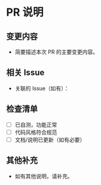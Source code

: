 # PR 说明

## 变更内容
- 简要描述本次 PR 的主要变更内容。

## 相关 Issue
- 关联的 Issue（如有）：

## 检查清单
- [ ] 已自测，功能正常
- [ ] 代码风格符合规范
- [ ] 文档/说明已更新（如有必要）

## 其他补充
- 如有其他说明，请补充。 